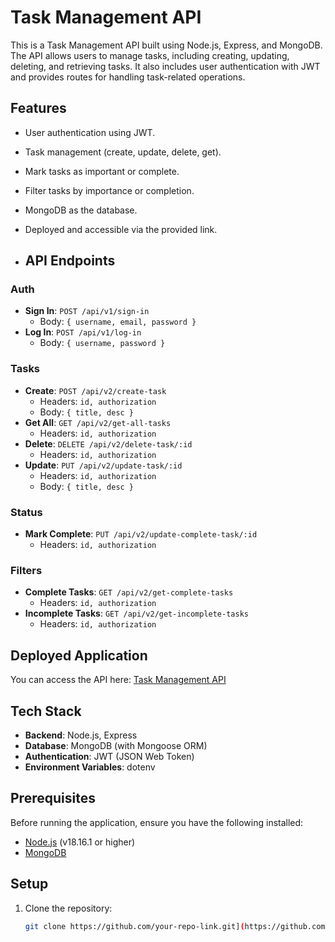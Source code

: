 # Task Management API

This is a Task Management API built using Node.js, Express, and MongoDB. The API allows users to manage tasks, including creating, updating, deleting, and retrieving tasks. It also includes user authentication with JWT and provides routes for handling task-related operations.

## Features

- User authentication using JWT.
- Task management (create, update, delete, get).
- Mark tasks as important or complete.
- Filter tasks by importance or completion.
- MongoDB as the database.
- Deployed and accessible via the provided link.

- ## API Endpoints

### Auth
- **Sign In**: `POST /api/v1/sign-in`
  - Body: `{ username, email, password }`
- **Log In**: `POST /api/v1/log-in`
  - Body: `{ username, password }`

### Tasks
- **Create**: `POST /api/v2/create-task`
  - Headers: `id, authorization`
  - Body: `{ title, desc }`
- **Get All**: `GET /api/v2/get-all-tasks`
  - Headers: `id, authorization`
- **Delete**: `DELETE /api/v2/delete-task/:id`
  - Headers: `id, authorization`
- **Update**: `PUT /api/v2/update-task/:id`
  - Headers: `id, authorization`
  - Body: `{ title, desc }`

### Status
- **Mark Complete**: `PUT /api/v2/update-complete-task/:id`
  - Headers: `id, authorization`

### Filters
- **Complete Tasks**: `GET /api/v2/get-complete-tasks`
  - Headers: `id, authorization`
- **Incomplete Tasks**: `GET /api/v2/get-incomplete-tasks`
  - Headers: `id, authorization`


## Deployed Application

You can access the API here: [Task Management API](https://task-management-system-self.vercel.app/)

## Tech Stack

- **Backend**: Node.js, Express
- **Database**: MongoDB (with Mongoose ORM)
- **Authentication**: JWT (JSON Web Token)
- **Environment Variables**: dotenv

## Prerequisites

Before running the application, ensure you have the following installed:

- [Node.js](https://nodejs.org/) (v18.16.1 or higher)
- [MongoDB](https://www.mongodb.com/)

## Setup

1. Clone the repository:

   ```bash
   git clone https://github.com/your-repo-link.git](https://github.com/Ak-vishwakarma-01/Task-Management-System
